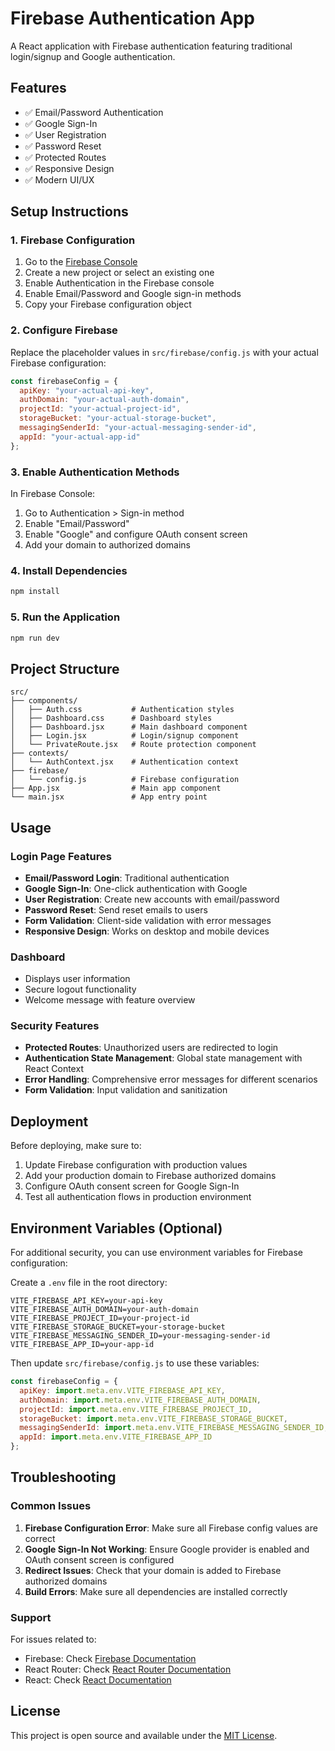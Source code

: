 # Firebase Authentication App

A React application with Firebase authentication featuring traditional login/signup and Google authentication.

## Features

- ✅ Email/Password Authentication
- ✅ Google Sign-In
- ✅ User Registration
- ✅ Password Reset
- ✅ Protected Routes
- ✅ Responsive Design
- ✅ Modern UI/UX

## Setup Instructions

### 1. Firebase Configuration

1. Go to the [Firebase Console](https://console.firebase.google.com/)
2. Create a new project or select an existing one
3. Enable Authentication in the Firebase console
4. Enable Email/Password and Google sign-in methods
5. Copy your Firebase configuration object

### 2. Configure Firebase

Replace the placeholder values in `src/firebase/config.js` with your actual Firebase configuration:

```javascript
const firebaseConfig = {
  apiKey: "your-actual-api-key",
  authDomain: "your-actual-auth-domain",
  projectId: "your-actual-project-id",
  storageBucket: "your-actual-storage-bucket",
  messagingSenderId: "your-actual-messaging-sender-id",
  appId: "your-actual-app-id"
};
```

### 3. Enable Authentication Methods

In Firebase Console:
1. Go to Authentication > Sign-in method
2. Enable "Email/Password"
3. Enable "Google" and configure OAuth consent screen
4. Add your domain to authorized domains

### 4. Install Dependencies

```bash
npm install
```

### 5. Run the Application

```bash
npm run dev
```

## Project Structure

```
src/
├── components/
│   ├── Auth.css           # Authentication styles
│   ├── Dashboard.css      # Dashboard styles
│   ├── Dashboard.jsx      # Main dashboard component
│   ├── Login.jsx          # Login/signup component
│   └── PrivateRoute.jsx   # Route protection component
├── contexts/
│   └── AuthContext.jsx    # Authentication context
├── firebase/
│   └── config.js          # Firebase configuration
├── App.jsx                # Main app component
└── main.jsx               # App entry point
```

## Usage

### Login Page Features

- **Email/Password Login**: Traditional authentication
- **Google Sign-In**: One-click authentication with Google
- **User Registration**: Create new accounts with email/password
- **Password Reset**: Send reset emails to users
- **Form Validation**: Client-side validation with error messages
- **Responsive Design**: Works on desktop and mobile devices

### Dashboard

- Displays user information
- Secure logout functionality
- Welcome message with feature overview

### Security Features

- **Protected Routes**: Unauthorized users are redirected to login
- **Authentication State Management**: Global state management with React Context
- **Error Handling**: Comprehensive error messages for different scenarios
- **Form Validation**: Input validation and sanitization

## Deployment

Before deploying, make sure to:

1. Update Firebase configuration with production values
2. Add your production domain to Firebase authorized domains
3. Configure OAuth consent screen for Google Sign-In
4. Test all authentication flows in production environment

## Environment Variables (Optional)

For additional security, you can use environment variables for Firebase configuration:

Create a `.env` file in the root directory:

```
VITE_FIREBASE_API_KEY=your-api-key
VITE_FIREBASE_AUTH_DOMAIN=your-auth-domain
VITE_FIREBASE_PROJECT_ID=your-project-id
VITE_FIREBASE_STORAGE_BUCKET=your-storage-bucket
VITE_FIREBASE_MESSAGING_SENDER_ID=your-messaging-sender-id
VITE_FIREBASE_APP_ID=your-app-id
```

Then update `src/firebase/config.js` to use these variables:

```javascript
const firebaseConfig = {
  apiKey: import.meta.env.VITE_FIREBASE_API_KEY,
  authDomain: import.meta.env.VITE_FIREBASE_AUTH_DOMAIN,
  projectId: import.meta.env.VITE_FIREBASE_PROJECT_ID,
  storageBucket: import.meta.env.VITE_FIREBASE_STORAGE_BUCKET,
  messagingSenderId: import.meta.env.VITE_FIREBASE_MESSAGING_SENDER_ID,
  appId: import.meta.env.VITE_FIREBASE_APP_ID
};
```

## Troubleshooting

### Common Issues

1. **Firebase Configuration Error**: Make sure all Firebase config values are correct
2. **Google Sign-In Not Working**: Ensure Google provider is enabled and OAuth consent screen is configured
3. **Redirect Issues**: Check that your domain is added to Firebase authorized domains
4. **Build Errors**: Make sure all dependencies are installed correctly

### Support

For issues related to:
- Firebase: Check [Firebase Documentation](https://firebase.google.com/docs)
- React Router: Check [React Router Documentation](https://reactrouter.com/)
- React: Check [React Documentation](https://react.dev/)

## License

This project is open source and available under the [MIT License](LICENSE).
